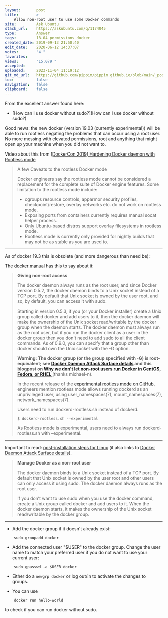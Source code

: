 ```yaml
---
layout:       post
title:        >
    Allow non-root user to use some Docker commands
site:         Ask Ubuntu
stack_url:    https://askubuntu.com/q/1174045
type:         Answer
tags:         18.04 permissions docker
created_date: 2019-09-13 21:50:40
edit_date:    2020-06-12 14:37:07
votes:        "4 "
favorites:    
views:        "15,079 "
accepted:     
uploaded:     2023-11-04 11:19:12
git_md_url:   https://github.com/pippim/pippim.github.io/blob/main/_posts/2019/2019-09-13-Allow-non-root-user-to-use-some-Docker-commands.md
toc:          false
navigation:   false
clipboard:    false
---
```


From the excellent answer found here:

- [How can I use docker without sudo?](How can I use docker without sudo?)

Good news: the new docker (version 19.03 (currently experimental)) will be able to run rootless negating the problems that can occur using a root user. No more messing with elevated permissions, root and anything that might open up your machine when you did not want to.

Video about this from [[DockerCon 2019] Hardening Docker daemon with Rootless mode][1]

> A few Caveats to the rootless Docker mode  
>  
> Docker engineers say the rootless mode cannot be considered a replacement for the complete suite of Docker engine features. Some limitation to the rootless mode include:  
>  
>- cgroups resource controls, apparmor security profiles, checkpoint/restore, overlay networks etc. do not work on rootless mode.  
>- Exposing ports from containers currently requires manual socat helper process.  
>- Only Ubuntu-based distros support overlay filesystems in rootless mode.  
>- Rootless mode is currently only provided for nightly builds that may not be as stable as you are used to.  




----

As of docker 19.3 this is obsolete (and more dangerous than need be): 

The [docker manual][2] has this to say about it: 

>**Giving non-root access**  
>  
>The docker daemon always runs as the root user, and since Docker version 0.5.2, the docker daemon binds to a Unix socket instead of a TCP port. By default that Unix socket is owned by the user root, and so, by default, you can access it with sudo.  
>  
>Starting in version 0.5.3, if you (or your Docker installer) create a Unix group called docker and add users to it, then the docker daemon will make the ownership of the Unix socket read/writable by the docker group when the daemon starts. The docker daemon must always run as the root user, but if you run the docker client as a user in the docker group then you don't need to add sudo to all the client commands. As of 0.9.0, you can specify that a group other than docker should own the Unix socket with the -G option.  
>  
>    **Warning: The docker group (or the group specified with -G) is root-equivalent; see [Docker Daemon Attack Surface details][3] and this blogpost on [Why we don't let non-root users run Docker in CentOS, Fedora, or RHEL ][4]** (thanks michael-n).  
>  
> In the recent release of the [experimental rootless mode on GitHub][5], engineers mention rootless mode allows running dockerd as an unprivileged user, using user_namespaces(7), mount_namespaces(7), network_namespaces(7).  
>  
> Users need to run dockerd-rootless.sh instead of dockerd.  
>  
>     $ dockerd-rootless.sh --experimental  
>  
> As Rootless mode is experimental, users need to always run dockerd-rootless.sh with –experimental.  


---

Important to read: [post-installation steps for Linux][6] (it also links to [Docker Daemon Attack Surface details][3]).

>**Manage Docker as a non-root user**  
>  
> The docker daemon binds to a Unix socket instead of a TCP port. By default that Unix socket is owned by the user root and other users can only access it using sudo. The docker daemon always runs as the root user.  
>  
> If you don’t want to use sudo when you use the docker command, create a Unix group called docker and add users to it. When the docker daemon starts, it makes the ownership of the Unix socket read/writable by the docker group.  

---

 - Add the docker group if it doesn't already exist:

``` 
    sudo groupadd docker

```
 - Add the connected user "$USER" to the docker group. Change the user name to match your preferred user if you do not want to use your current user:

``` 
    sudo gpasswd -a $USER docker

```
 - Either do a `newgrp docker` or log out/in to activate the changes to groups.

 - You can use 

``` 
    docker run hello-world
```

   to check if you can run docker without sudo.


  [1]: https://www.slideshare.net/AkihiroSuda/dockercon-2019-hardening-docker-daemon-with-rootless-mode
  [2]: https://docs.docker.com/engine/installation/linux/ubuntulinux/#/create-a-docker-group
  [3]: https://docs.docker.com/engine/security/security/#/docker-daemon-attack-surface
  [4]: https://www.projectatomic.io/blog/2015/08/why-we-dont-let-non-root-users-run-docker-in-centos-fedora-or-rhel/
  [5]: https://github.com/moby/moby/blob/master/docs/rootless.md
  [6]: https://docs.docker.com/engine/installation/linux/linux-postinstall/
